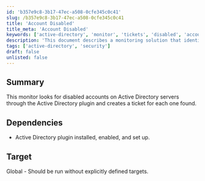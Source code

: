 ```yaml
---
id: 'b357e9c8-3b17-47ec-a508-0cfe345c0c41'
slug: /b357e9c8-3b17-47ec-a508-0cfe345c0c41
title: 'Account Disabled'
title_meta: 'Account Disabled'
keywords: ['active-directory', 'monitor', 'tickets', 'disabled', 'accounts']
description: 'This document describes a monitoring solution that identifies disabled accounts on Active Directory servers using the Active Directory plugin. It automatically creates a ticket for each disabled account found, ensuring that administrators can address these issues promptly.'
tags: ['active-directory', 'security']
draft: false
unlisted: false
---
```


## Summary

This monitor looks for disabled accounts on Active Directory servers through the Active Directory plugin and creates a ticket for each one found.

## Dependencies

- Active Directory plugin installed, enabled, and set up.

## Target

Global - Should be run without explicitly defined targets.